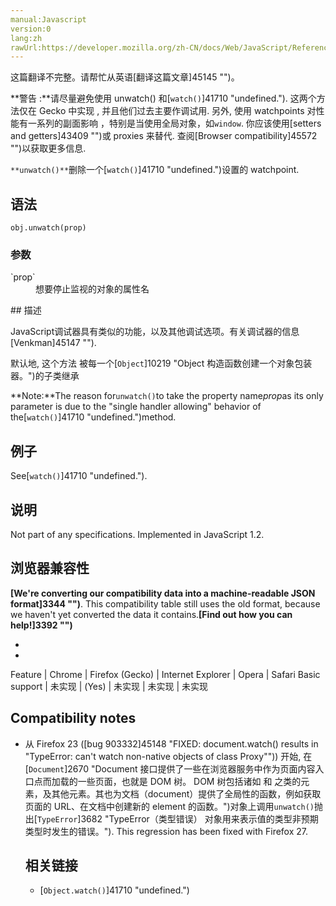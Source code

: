 ```yaml
---
manual:Javascript
version:0
lang:zh
rawUrl:https://developer.mozilla.org/zh-CN/docs/Web/JavaScript/Reference/Global_Objects/Object/Unwatch#Browser_compatibility
---
```




这篇翻译不完整。请帮忙从英语[翻译这篇文章]45145 "")。






**警告 :**请尽量避免使用 unwatch() 和[`watch()`]41710 "undefined."). 这两个方法仅在 Gecko 中实现 , 并且他们过去主要作调试用. 另外, 使用 watchpoints 对性能有一系列的副面影响 ，特别是当使用全局对象，如`window`. 你应该使用[setters and getters]43409 "")或 proxies 来替代. 查阅[Browser compatibility]45572 "")以获取更多信息.




`**unwatch()**`删除一个[`watch()`]41710 "undefined.")设置的 watchpoint.


## 语法<a name="语法"></a>

```
obj.unwatch(prop)
```

### 参数<a name="参数"></a>
<dl><dt id=''>`prop`</dt><dd>想要停止监视的对象的属性名</dd></dl>
## 描述<a name="描述"></a>


JavaScript调试器具有类似的功能，以及其他调试选项。有关调试器的信息[Venkman]45147 "").



默认地, 这个方法 被每一个[`Object`]10219 "Object 构造函数创建一个对象包装器。")的子类继承



**Note:**The reason for`unwatch()`to take the property name*prop*as its only parameter is due to the &quot;single handler allowing&quot; behavior of the[`watch()`]41710 "undefined.")method.



## 例子<a name="例子"></a>


See[`watch()`]41710 "undefined.").


## 说明<a name="说明"></a>


Not part of any specifications. Implemented in JavaScript 1.2.


## 浏览器兼容性<a name="浏览器兼容性"></a>


**[We&#39;re converting our compatibility data into a machine-readable JSON format]3344 "")**. This compatibility table still uses the old format, because we haven&#39;t yet converted the data it contains.**[Find out how you can help!]3392 "")**


* 
* 

Feature | Chrome | Firefox (Gecko) | Internet Explorer | Opera | Safari 
Basic support | 未实现 | (Yes) | 未实现 | 未实现 | 未实现 





## Compatibility notes<a name="Compatibility_notes"></a>

* 从 Firefox 23 ([bug 903332]45148 "FIXED: document.watch() results in "TypeError: can't watch non-native objects of class Proxy"")) 开始, 在[`Document`]2670 "Document 接口提供了一些在浏览器服务中作为页面内容入口点而加载的一些页面，也就是 DOM 树。 DOM 树包括诸如 <body> 和 <table> 之类的元素，及其他元素。其也为文档（document）提供了全局性的函数，例如获取页面的 URL、在文档中创建新的 element 的函数。")对象上调用`unwatch()`抛出[`TypeError`]3682 "TypeError（类型错误） 对象用来表示值的类型非预期类型时发生的错误。"). This regression has been fixed with Firefox 27.

## 相关链接<a name="相关链接"></a>

* [`Object.watch()`]41710 "undefined.")



